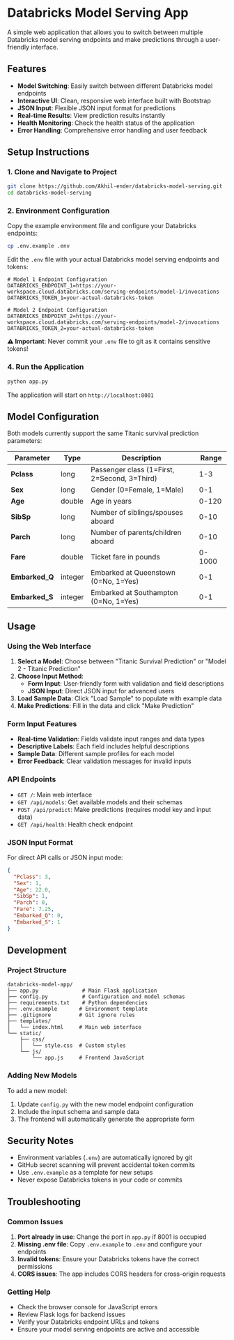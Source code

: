 # Databricks Model Serving App

A simple web application that allows you to switch between multiple Databricks model serving endpoints and make predictions through a user-friendly interface.

## Features

- **Model Switching**: Easily switch between different Databricks model endpoints
- **Interactive UI**: Clean, responsive web interface built with Bootstrap
- **JSON Input**: Flexible JSON input format for predictions
- **Real-time Results**: View prediction results instantly
- **Health Monitoring**: Check the health status of the application
- **Error Handling**: Comprehensive error handling and user feedback

## Setup Instructions

### 1. Clone and Navigate to Project

```bash
git clone https://github.com/Akhil-ender/databricks-model-serving.git
cd databricks-model-serving
```

### 2. Environment Configuration

Copy the example environment file and configure your Databricks endpoints:

```bash
cp .env.example .env
```

Edit the `.env` file with your actual Databricks model serving endpoints and tokens:

```env
# Model 1 Endpoint Configuration
DATABRICKS_ENDPOINT_1=https://your-workspace.cloud.databricks.com/serving-endpoints/model-1/invocations
DATABRICKS_TOKEN_1=your-actual-databricks-token

# Model 2 Endpoint Configuration  
DATABRICKS_ENDPOINT_2=https://your-workspace.cloud.databricks.com/serving-endpoints/model-2/invocations
DATABRICKS_TOKEN_2=your-actual-databricks-token
```

**⚠️ Important**: Never commit your `.env` file to git as it contains sensitive tokens!

### 4. Run the Application

```bash
python app.py
```

The application will start on `http://localhost:8001`

## Model Configuration

Both models currently support the same Titanic survival prediction parameters:

| Parameter | Type | Description | Range |
|-----------|------|-------------|-------|
| **Pclass** | long | Passenger class (1=First, 2=Second, 3=Third) | 1-3 |
| **Sex** | long | Gender (0=Female, 1=Male) | 0-1 |
| **Age** | double | Age in years | 0-120 |
| **SibSp** | long | Number of siblings/spouses aboard | 0-10 |
| **Parch** | long | Number of parents/children aboard | 0-10 |
| **Fare** | double | Ticket fare in pounds | 0-1000 |
| **Embarked_Q** | integer | Embarked at Queenstown (0=No, 1=Yes) | 0-1 |
| **Embarked_S** | integer | Embarked at Southampton (0=No, 1=Yes) | 0-1 |

## Usage

### Using the Web Interface

1. **Select a Model**: Choose between "Titanic Survival Prediction" or "Model 2 - Titanic Prediction"
2. **Choose Input Method**:
   - **Form Input**: User-friendly form with validation and field descriptions
   - **JSON Input**: Direct JSON input for advanced users
3. **Load Sample Data**: Click "Load Sample" to populate with example data
4. **Make Predictions**: Fill in the data and click "Make Prediction"

### Form Input Features

- **Real-time Validation**: Fields validate input ranges and data types
- **Descriptive Labels**: Each field includes helpful descriptions
- **Sample Data**: Different sample profiles for each model
- **Error Feedback**: Clear validation messages for invalid inputs

### API Endpoints

- `GET /`: Main web interface
- `GET /api/models`: Get available models and their schemas
- `POST /api/predict`: Make predictions (requires model key and input data)
- `GET /api/health`: Health check endpoint

### JSON Input Format

For direct API calls or JSON input mode:

```json
{
  "Pclass": 3,
  "Sex": 1,
  "Age": 22.0,
  "SibSp": 1,
  "Parch": 0,
  "Fare": 7.25,
  "Embarked_Q": 0,
  "Embarked_S": 1
}
```

## Development

### Project Structure

```
databricks-model-app/
├── app.py              # Main Flask application
├── config.py           # Configuration and model schemas
├── requirements.txt    # Python dependencies
├── .env.example       # Environment template
├── .gitignore         # Git ignore rules
├── templates/
│   └── index.html     # Main web interface
└── static/
    ├── css/
    │   └── style.css  # Custom styles
    └── js/
        └── app.js     # Frontend JavaScript
```

### Adding New Models

To add a new model:

1. Update `config.py` with the new model endpoint configuration
2. Include the input schema and sample data
3. The frontend will automatically generate the appropriate form

## Security Notes

- Environment variables (`.env`) are automatically ignored by git
- GitHub secret scanning will prevent accidental token commits
- Use `.env.example` as a template for new setups
- Never expose Databricks tokens in your code or commits

## Troubleshooting

### Common Issues

1. **Port already in use**: Change the port in `app.py` if 8001 is occupied
2. **Missing .env file**: Copy `.env.example` to `.env` and configure your endpoints
3. **Invalid tokens**: Ensure your Databricks tokens have the correct permissions
4. **CORS issues**: The app includes CORS headers for cross-origin requests

### Getting Help

- Check the browser console for JavaScript errors
- Review Flask logs for backend issues
- Verify your Databricks endpoint URLs and tokens
- Ensure your model serving endpoints are active and accessible
